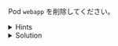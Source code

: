 Pod `webapp` を削除してください。


<details>
  <summary>Hints</summary>

`kubectl delete pod` コマンドを使用します。

</details>

<details>
  <summary>Solution</summary>

`kubectl delete pod webapp`{{execute}} を実行します。

</details>

